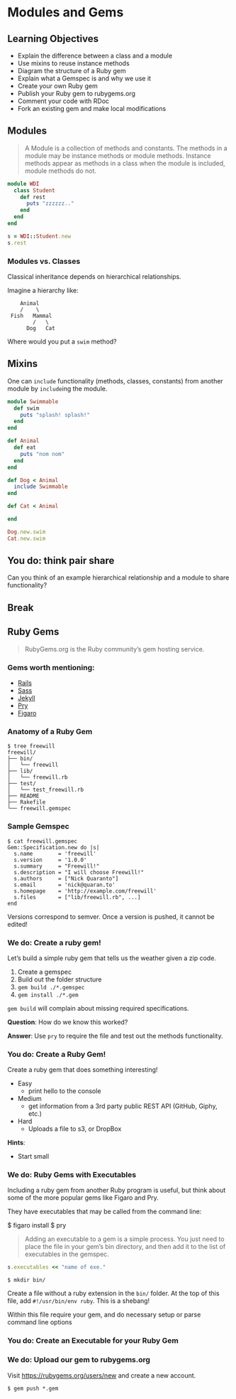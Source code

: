 # Modules and Gems

## Learning Objectives

- Explain the difference between a class and a module
- Use mixins to reuse instance methods
- Diagram the structure of a Ruby gem
- Explain what a Gemspec is and why we use it
- Create your own Ruby gem
- Publish your Ruby gem to rubygems.org
- Comment your code with RDoc
- Fork an existing gem and make local modifications

## Modules

>A Module is a collection of methods and constants. The methods in a module may be instance methods or module methods. Instance methods appear as methods in a class when the module is included, module methods do not. 

```rb
module WDI
  class Student
    def rest
      puts "zzzzzz.."
    end
  end
end

s = WDI::Student.new
s.rest
```

### Modules vs. Classes

Classical inheritance depends on hierarchical relationships.

Imagine a hierarchy like:

```
    Animal
    /    \ 
 Fish   Mammal
        /   \
      Dog   Cat
```

Where would you put a `swim` method?

## Mixins

One can `include` functionality (methods, classes, constants) from
another module by `include`ing the module.

```rb
module Swimmable
  def swim
    puts "splash! splash!" 
  end
end

def Animal
  def eat
    puts "nom nom"
  end
end

def Dog < Animal
  include Swimmable
end

def Cat < Animal

end

Dog.new.swim
Cat.new.swim
```

## You do: think pair share

Can you think of an example hierarchical relationship
and a module to share functionality?

## Break

## Ruby Gems

>RubyGems.org is the Ruby community’s gem hosting service. 

### Gems worth mentioning:

- [Rails](https://github.com/rails/rails)
- [Sass](https://github.com/sass/sass)
- [Jekyll](https://github.com/jekyll/jekyll)
- [Pry](https://github.com/pry/pry)
- [Figaro](https://github.com/laserlemon/figaro)

### Anatomy of a Ruby Gem

```
$ tree freewill
freewill/
├── bin/
│   └── freewill
├── lib/
│   └── freewill.rb
├── test/
│   └── test_freewill.rb
├── README
├── Rakefile
└── freewill.gemspec
```

### Sample Gemspec

```
$ cat freewill.gemspec
Gem::Specification.new do |s|
  s.name        = 'freewill'
  s.version     = '1.0.0'
  s.summary     = "Freewill!"
  s.description = "I will choose Freewill!"
  s.authors     = ["Nick Quaranto"]
  s.email       = 'nick@quaran.to'
  s.homepage    = 'http://example.com/freewill'
  s.files       = ["lib/freewill.rb", ...]
end
```

Versions correspond to semver. Once a version is pushed, it cannot
be edited! 

### We do: Create a ruby gem!

Let’s build a simple ruby gem that tells us the weather
given a zip code.

1. Create a gemspec
2. Build out the folder structure
3. `gem build ./*.gemspec`
4. `gem install ./*.gem`

`gem build` will complain about missing required specifications.

**Question**: How do we know this worked?

**Answer**: Use `pry` to require the file and test out the methods
functionality.

### You do: Create a Ruby Gem!

Create a ruby gem that does something interesting!

- Easy
  - print hello to the console
- Medium
  - get information from a 3rd party public REST API (GitHub, Giphy, etc.)
- Hard
  - Uploads a file to s3, or DropBox

**Hints**:

- Start small

### We do: Ruby Gems with Executables

Including a ruby gem from another Ruby program is useful,
but think about some of the more popular gems like Figaro and Pry.

They have executables that may be called from the command line:

   $ figaro install
   $ pry

>Adding an executable to a gem is a simple process. You just need to place the file in your gem’s bin directory, and then add it to the list of executables in the gemspec.

```rb
s.executables << "name of exe."
```
    $ mkdir bin/

Create a file without a ruby extension in the `bin/` folder. At the top of this file,
add `#!/usr/bin/env ruby`. This is a shebang!

Within this file require your gem, and do necessary setup or parse command line options

### You do: Create an Executable for your Ruby Gem

### We do: Upload our gem to rubygems.org

Visit https://rubygems.org/users/new and create a new account.

    $ gem push *.gem

